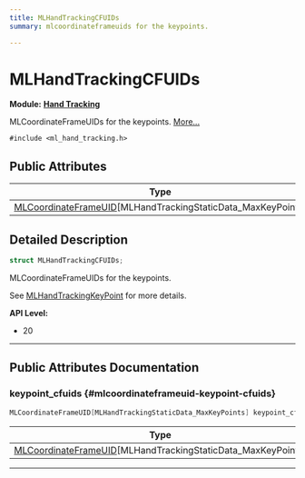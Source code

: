 ```yaml
---
title: MLHandTrackingCFUIDs
summary: mlcoordinateframeuids for the keypoints. 

---
```


# MLHandTrackingCFUIDs

**Module:** **[Hand Tracking](/versioned_docs/version-14-Jun-2023/api-ref/api/Modules/group___hand_tracking/group___hand_tracking.md)**



MLCoordinateFrameUIDs for the keypoints.  [More...](#detailed-description)


`#include <ml_hand_tracking.h>`

## Public Attributes

| Type           | Name           |
| -------------- | -------------- |
| [MLCoordinateFrameUID](/versioned_docs/version-14-Jun-2023/api-ref/api/Modules/group___perception/struct_m_l_coordinate_frame_u_i_d.md)[MLHandTrackingStaticData_MaxKeyPoints] | **[keypoint_cfuids](/versioned_docs/version-14-Jun-2023/api-ref/api/Modules/group___hand_tracking/struct_m_l_hand_tracking_c_f_u_i_ds.md#mlcoordinateframeuid-keypoint-cfuids)**  |

## Detailed Description

```cpp
struct MLHandTrackingCFUIDs;
```

MLCoordinateFrameUIDs for the keypoints. 

See [MLHandTrackingKeyPoint](/versioned_docs/version-14-Jun-2023/api-ref/api/Modules/group___hand_tracking/group___hand_tracking.md#enum-mlhandtrackingkeypoint) for more details.




**API Level:**
  * 20




-----------
## Public Attributes Documentation

### keypoint_cfuids {#mlcoordinateframeuid-keypoint-cfuids}

```cpp
MLCoordinateFrameUID[MLHandTrackingStaticData_MaxKeyPoints] keypoint_cfuids;
```



| Type | Description |
|--|--|
| [MLCoordinateFrameUID](/versioned_docs/version-14-Jun-2023/api-ref/api/Modules/group___perception/struct_m_l_coordinate_frame_u_i_d.md)[MLHandTrackingStaticData_MaxKeyPoints] | [MLHandTrackingStaticData_MaxKeyPoints] |






-----------


